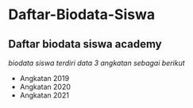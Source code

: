 Daftar-Biodata-Siswa
==
Daftar biodata siswa academy
--
*biodata siswa terdiri data 3 angkatan sebagai berikut*
- Angkatan 2019
- Angkatan 2020
- Angkatan 2021
